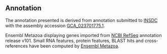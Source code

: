 **Annotation**
----------

The annotation presented is derived from annotation submitted to
[INSDC](http://www.insdc.org) with the assembly accession [GCA\_023701775.1](http://www.ebi.ac.uk/ena/data/view/GCA_023701775.1).

Ensembl Metazoa displaying genes imported from [NCBI RefSeq](https://www.ncbi.nlm.nih.gov/genome/annotation_euk/Helicoverpa_armigera/101) annotation release v101.
Small RNA features, protein features, BLAST hits and cross-references have been
computed by [Ensembl Metazoa](https://metazoa.ensembl.org/info/genome/annotation/index.html).
